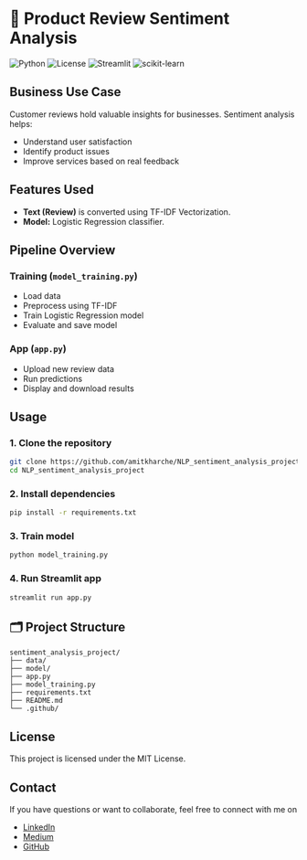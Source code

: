 # 📝 Product Review Sentiment Analysis

![Python](https://img.shields.io/badge/Python-3.9%2B-blue)
![License](https://img.shields.io/badge/License-MIT-yellow.svg)
![Streamlit](https://img.shields.io/badge/Streamlit-1.22.0-red)
![scikit-learn](https://img.shields.io/badge/scikit--learn-1.2.2-orange)

## Business Use Case

Customer reviews hold valuable insights for businesses. Sentiment analysis helps:
- Understand user satisfaction
- Identify product issues
- Improve services based on real feedback

## Features Used

- **Text (Review)** is converted using TF-IDF Vectorization.
- **Model:** Logistic Regression classifier.

## Pipeline Overview

### Training (`model_training.py`)
- Load data
- Preprocess using TF-IDF
- Train Logistic Regression model
- Evaluate and save model

### App (`app.py`)
- Upload new review data
- Run predictions
- Display and download results

## Usage

### 1. Clone the repository
   ```bash
   git clone https://github.com/amitkharche/NLP_sentiment_analysis_project.git
   cd NLP_sentiment_analysis_project

   ```

### 2. Install dependencies
```bash
pip install -r requirements.txt
```

### 3. Train model
```bash
python model_training.py
```

### 4. Run Streamlit app
```bash
streamlit run app.py
```

## 🗂 Project Structure
```
sentiment_analysis_project/
├── data/
├── model/
├── app.py
├── model_training.py
├── requirements.txt
├── README.md
└── .github/
```

## License
This project is licensed under the MIT License.

## Contact

If you have questions or want to collaborate, feel free to connect with me on
- [LinkedIn](https://www.linkedin.com/in/amit-kharche)  
- [Medium](https://medium.com/@amitkharche14)  
- [GitHub](https://github.com/amitkharche)
